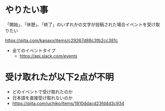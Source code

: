 # やりたい事
「開始」、「休憩」、「終了」のいずれかの文字が投稿された場合イベントを受け取りたい

https://qiita.com/kanaxx/items/c29267d88c3fb2cc381c

- 全てのイベントタイプ
  - https://api.slack.com/events


# 受け取れたが以下2点が不明
- どのイベントで受け取れたのか
- 日本語を直接受け取れないのか
- https://qiita.com/uchiko/items/1810ddacd23fd4d3c934
